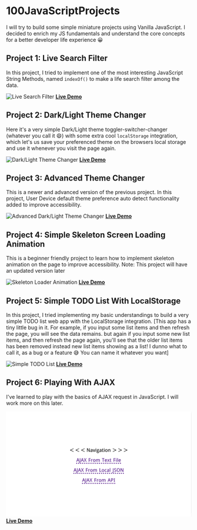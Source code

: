 # 100JavaScriptProjects

I will try to build some simple miniature projects using Vanilla JavaScript. I decided to enrich my JS fundamentals and understand the core concepts for a better developer life experience 😀

## Project 1: Live Search Filter

In this project, I tried to implement one of the most interesting JavaScript String Methods, named `indexOf()` to make a life search filter among the data.

![Live Search Filter](https://user-images.githubusercontent.com/61485238/149883852-27e8e4fb-7a45-4887-addb-d9436a037cf7.png)
**[Live Demo](https://alnahian2003.github.io/100jsproject/filter.html)**

## Project 2: Dark/Light Theme Changer

Here it's a very simple Dark/Light theme toggler-switcher-changer (whatever you call it 😄) with some extra cool `localStorage` integration, which let's us save your preferenced theme on the browsers local storage and use it whenever you visit the page again.

![Dark/Light Theme Changer](https://user-images.githubusercontent.com/61485238/150562393-10cd67d5-5777-45c1-8b47-8ea780029b30.jpg)
**[Live Demo](https://alnahian2003.github.io/100jsproject/themechanger.html)**

## Project 3: Advanced Theme Changer

This is a newer and advanced version of the previous project. In this project, User Device default theme preference auto detect functionality added to improve accessibility.

![Advanced Dark/Light Theme Changer](https://user-images.githubusercontent.com/61485238/150644122-4c4f8265-b648-44c0-ad71-8a290d31c4f9.jpg)
**[Live Demo](https://alnahian2003.github.io/100jsproject/theme-changer-v2.html)**

## Project 4: Simple Skeleton Screen Loading Animation

This is a beginner friendly project to learn how to implement skeleton animation on the page to improve accessibility. Note: This project will have an updated version later

![Skeleton Loader Animation](https://user-images.githubusercontent.com/61485238/150643977-c3bff747-bb2e-4ff0-9db2-00ff48aecc50.jpg)
**[Live Demo](https://alnahian2003.github.io/100jsproject/skeleton-loader)**

## Project 5: Simple TODO List With LocalStorage

In this project, I tried implementing my basic understandings to build a very simple TODO list web app with the LocalStorage integration.
[This app has a tiny little bug in it. For example, if you input some list items and then refresh the page, you will see the data remains. but again if you input some new list items, and then refresh the page again, you'll see that the older list items has been removed instead new list items showing as a list! I dunno what to call it, as a bug or a feature 😅 You can name it whatever you want]

![Simple TODO List](https://user-images.githubusercontent.com/61485238/151235449-11ea5168-0532-4b9b-b328-ff52c2c92abd.jpg)
**[Live Demo](https://alnahian2003.github.io/100jsproject/todo.html)**

## Project 6: Playing With AJAX

I've learned to play with the basics of AJAX request in JavaScript. I will work more on this later.

![Playing With Ajax](ajax/preview.png)
**[Live Demo](https://alnahian2003.github.io/100jsproject/ajax)**
